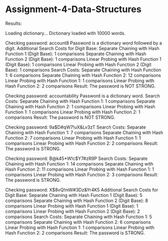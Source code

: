 # Assignment-4-Data-Structures
Results:

Loading dictionary...
Dictionary loaded with 10000 words.

Checking password: account8
Password is a dictionary word followed by a digit.
Additional Search Costs for Digit Base:
Separate Chaining with Hash Function 1 (Digit Base): 1 comparisons
Separate Chaining with Hash Function 2 (Digit Base): 1 comparisons
Linear Probing with Hash Function 1 (Digit Base): 1 comparisons
Linear Probing with Hash Function 2 (Digit Base): 1 comparisons
Search Costs:
Separate Chaining with Hash Function 1: 6 comparisons
Separate Chaining with Hash Function 2: 12 comparisons
Linear Probing with Hash Function 1: 1 comparisons
Linear Probing with Hash Function 2: 2 comparisons
Result: The password is NOT STRONG.

Checking password: accountability
Password is a dictionary word.
Search Costs:
Separate Chaining with Hash Function 1: 1 comparisons
Separate Chaining with Hash Function 2: 1 comparisons
Linear Probing with Hash Function 1: 1 comparisons
Linear Probing with Hash Function 2: 1 comparisons
Result: The password is NOT STRONG.

Checking password: 9a$D#qW7!uX&Lv3zT
Search Costs:
Separate Chaining with Hash Function 1: 7 comparisons
Separate Chaining with Hash Function 2: 7 comparisons
Linear Probing with Hash Function 1: 1 comparisons
Linear Probing with Hash Function 2: 2 comparisons
Result: The password is STRONG.

Checking password: B@k45*W!c$Y7#zR9P
Search Costs:
Separate Chaining with Hash Function 1: 14 comparisons
Separate Chaining with Hash Function 2: 11 comparisons
Linear Probing with Hash Function 1: 1 comparisons
Linear Probing with Hash Function 2: 3 comparisons
Result: The password is STRONG.

Checking password: X$8vQ!mW#3Dz&Yr4K5
Additional Search Costs for Digit Base:
Separate Chaining with Hash Function 1 (Digit Base): 5 comparisons
Separate Chaining with Hash Function 2 (Digit Base): 8 comparisons
Linear Probing with Hash Function 1 (Digit Base): 1 comparisons
Linear Probing with Hash Function 2 (Digit Base): 2 comparisons
Search Costs:
Separate Chaining with Hash Function 1: 5 comparisons
Separate Chaining with Hash Function 2: 6 comparisons
Linear Probing with Hash Function 1: 1 comparisons
Linear Probing with Hash Function 2: 2 comparisons
Result: The password is STRONG.